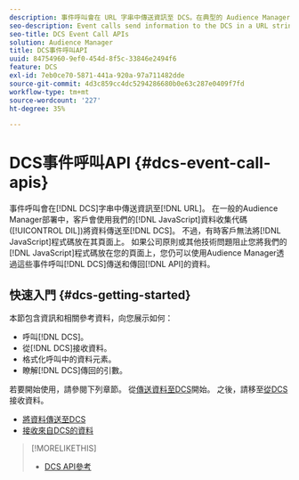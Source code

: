 ```yaml
---
description: 事件呼叫會在 URL 字串中傳送資訊至 DCS。在典型的 Audience Manager 部署中，客戶會使用我們的 JavaScript 資料收集代碼 (DIL) 將資料傳送至 DCS。不過，有時客戶無法將 JavaScript 程式碼放在其頁面上。如果因為公司原則或其他技術問題，使得您無法將我們的 JavaScript 程式碼放在您的頁面上，您仍可以使用 Audience Manager，以利用這些事件呼叫 API 傳送和從 DCS 傳回資料。
seo-description: Event calls send information to the DCS in a URL string. In a typical Audience Manager deployment, customers use our JavaScript data collection code (DIL) to send data to the DCS. However, sometimes customers cannot put our JavaScript code on their pages. If company policies or other technical issues prevent you from placing our JavaScript code on your pages, you can still work with Audience Manager to send and return data from DCS with these event call APIs.
seo-title: DCS Event Call APIs
solution: Audience Manager
title: DCS事件呼叫API
uuid: 84754960-9ef0-454d-8f5c-33846e2494f6
feature: DCS
exl-id: 7eb0ce70-5871-441a-920a-97a711482dde
source-git-commit: 4d3c859cc4dc5294286680b0e63c287e0409f7fd
workflow-type: tm+mt
source-wordcount: '227'
ht-degree: 35%

---
```


# DCS事件呼叫API {#dcs-event-call-apis}

事件呼叫會在[!DNL DCS]字串中傳送資訊至[!DNL URL]。 在一般的Audience Manager部署中，客戶會使用我們的[!DNL JavaScript]資料收集代碼([!UICONTROL DIL])將資料傳送至[!DNL DCS]。 不過，有時客戶無法將[!DNL JavaScript]程式碼放在其頁面上。 如果公司原則或其他技術問題阻止您將我們的[!DNL JavaScript]程式碼放在您的頁面上，您仍可以使用Audience Manager透過這些事件呼叫[!DNL DCS]傳送和傳回[!DNL API]的資料。

## 快速入門 {#dcs-getting-started}

本節包含資訊和相關參考資料，向您展示如何：

* 呼叫[!DNL DCS]。
* 從[!DNL DCS]接收資料。
* 格式化呼叫中的資料元素。
* 瞭解[!DNL DCS]傳回的引數。

若要開始使用，請參閱下列章節。 從[傳送資料至DCS](../../../api/dcs-intro/dcs-event-calls/dcs-url-send.md)開始。 之後，請移至[從DCS](../../../api/dcs-intro/dcs-event-calls/dcs-url-receive.md)接收資料。

* [將資料傳送至DCS](dcs-url-send.md)
* [接收來自DCS的資料](dcs-url-receive.md)

>[!MORELIKETHIS]
>
>* [DCS API參考](../../../api/dcs-intro/dcs-api-reference/dcs-api-methods.md)
